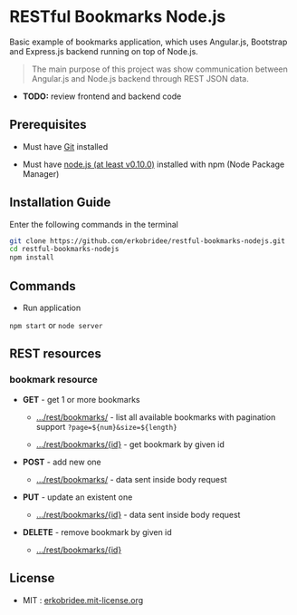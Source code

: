 # RESTful Bookmarks Node.js

Basic example of bookmarks application, which uses Angular.js, Bootstrap and Express.js backend running on top of Node.js.

> The main purpose of this project was show communication between Angular.js and Node.js backend through REST JSON data.

* **TODO:** review frontend and backend code


## Prerequisites

* Must have [Git](http://git-scm.com/) installed

* Must have [node.js (at least v0.10.0)](http://nodejs.org/) installed with npm (Node Package Manager)


## Installation Guide

Enter the following commands in the terminal

```bash
git clone https://github.com/erkobridee/restful-bookmarks-nodejs.git
cd restful-bookmarks-nodejs
npm install
```


## Commands

* Run application

`npm start` or `node server`


## REST resources

### bookmark resource

* **GET** - get 1 or more bookmarks

  * [.../rest/bookmarks/]() - list all available bookmarks with pagination support `?page=${num}&size=${length}`

  * [.../rest/bookmarks/{id}]() - get bookmark by given id

* **POST** - add new one

  * [.../rest/bookmarks/]() - data sent inside body request

* **PUT** - update an existent one

  * [.../rest/bookmarks/{id}]() - data sent inside body request

* **DELETE** - remove bookmark by given id

  * [.../rest/bookmarks/{id}]() 


## License

* MIT : [erkobridee.mit-license.org](http://erkobridee.mit-license.org/)

